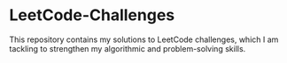 # LeetCode-Challenges
This repository contains my solutions to LeetCode challenges, which I am tackling to strengthen my algorithmic and problem-solving skills.
